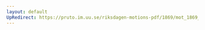 ```yaml
---
layout: default
UpRedirect: https://pruto.im.uu.se/riksdagen-motions-pdf/1869/mot_1869__ak__316/mot_1869__ak__316-002.pdf
---
```

